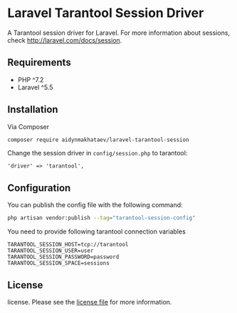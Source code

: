 # Laravel Tarantool Session Driver

A Tarantool session driver for Laravel. For more information about sessions, check http://laravel.com/docs/session.

## Requirements

- PHP ^7.2
- Laravel ^5.5

## Installation

Via Composer

```bash
composer require aidynmakhataev/laravel-tarantool-session
```

Change the session driver in `config/session.php` to tarantool:

    'driver' => 'tarantool',

## Configuration

You can publish the config file with the following command:

```bash
php artisan vendor:publish --tag="tarantool-session-config"
```

You need to provide following tarantool connection variables
```dotenv
TARANTOOL_SESSION_HOST=tcp://tarantool
TARANTOOL_SESSION_USER=user
TARANTOOL_SESSION_PASSWORD=password
TARANTOOL_SESSION_SPACE=sessions
```

## License

license. Please see the [license file](license.md) for more information.

